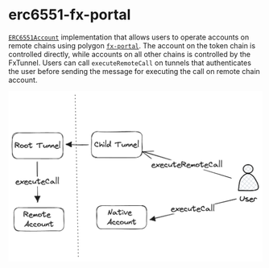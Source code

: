 # erc6551-fx-portal

[`ERC6551Account`](https://eips.ethereum.org/EIPS/eip-6551) implementation
that allows users to operate accounts on remote chains using polygon
[`fx-portal`](https://github.com/0xPolygon/fx-portal/). The account on
the token chain is controlled directly, while accounts on all other chains
is controlled by the FxTunnel. Users can call `executeRemoteCall` on tunnels
that authenticates the user before sending the message for executing the call
on remote chain account.

![Execution flow chart](./execution-flow.png)
